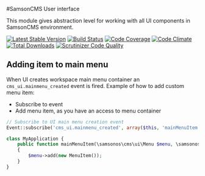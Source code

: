 #SamsonCMS User interface  
 
This module gives abstraction level for working with all UI components in SamsonCMS environment.
 
[![Latest Stable Version](https://poser.pugx.org/samsonos/cms_form/v/stable.svg)](https://packagist.org/packages/samsonos/cms_form) 
[![Build Status](https://travis-ci.org/samsonos/cms_form.png)](https://travis-ci.org/samsonos/cms_form) 
[![Code Coverage](https://scrutinizer-ci.com/g/samsonos/cms_form/badges/coverage.png?b=master)](https://scrutinizer-ci.com/g/samsonos/cms_form/?branch=master)
[![Code Climate](https://codeclimate.com/github/samsonos/cms_form/badges/gpa.svg)](https://codeclimate.com/github/samsonos/cms_form) 
[![Total Downloads](https://poser.pugx.org/samsonos/cms_form/downloads.svg)](https://packagist.org/packages/samsonos/cms_form)
[![Scrutinizer Code Quality](https://scrutinizer-ci.com/g/samsonos/cms_form/badges/quality-score.png?b=master)](https://scrutinizer-ci.com/g/samsonos/cms_form/?branch=master)

## Adding item to main menu
When UI creates workspace main menu container an ```cms_ui.mainmenu_created``` event is fired. 
Example of how to add custom menu item:
* Subscribe to event
* Add menu item, as you have an access to menu container 

```php
// Subscribe to UI main menu creation event
Event::subscribe('cms_ui.mainmenu_created', array($this, 'mainMenuItem'));

class MyApplication {
    public function mainMenuItem(\samsonos\cms\ui\Menu $menu, \samsonos\cms\ui\UIApplication $ui)
    {
        $menu->add(new MenuItem());
    }
}

```